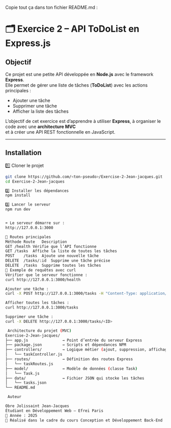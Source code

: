  Copie tout ça dans ton fichier README.md :
# 🗂️ Exercice 2 – API ToDoList en Express.js

##  Objectif
Ce projet est une petite API développée en **Node.js** avec le framework **Express**.  
Elle permet de gérer une liste de tâches (**ToDoList**) avec les actions principales :
- Ajouter une tâche  
- Supprimer une tâche  
- Afficher la liste des tâches  

L’objectif de cet exercice est d’apprendre à utiliser **Express**, à organiser le code avec une **architecture MVC**  
et à créer une API REST fonctionnelle en JavaScript.

---

##  Installation

1️⃣ Cloner le projet
```bash
git clone https://github.com/<ton-pseudo>/Exercise-2-Jean-jacques.git
cd Exercise-2-Jean-jacques

2️⃣ Installer les dépendances
npm install

3️⃣ Lancer le serveur
npm run dev


➡️ Le serveur démarre sur :
http://127.0.0.1:3000

🔗 Routes principales
Méthode	Route	Description
GET	/health	Vérifie que l’API fonctionne
GET	/tasks	Affiche la liste de toutes les tâches
POST	/tasks	Ajoute une nouvelle tâche
DELETE	/tasks/:id	Supprime une tâche précise
DELETE	/tasks	Supprime toutes les tâches
🧩 Exemple de requêtes avec curl
Vérifier que le serveur fonctionne :
curl http://127.0.0.1:3000/health

Ajouter une tâche :
curl -X POST http://127.0.0.1:3000/tasks -H "Content-Type: application/json" -d "{\"title\":\"Faire les courses\",\"notes\":\"Lait, œufs, pain\"}"

Afficher toutes les tâches :
curl http://127.0.0.1:3000/tasks

Supprimer une tâche :
curl -X DELETE http://127.0.0.1:3000/tasks/<ID>

 Architecture du projet (MVC)
Exercise-2-Jean-jacques/
├── app.js               → Point d’entrée du serveur Express
├── package.json         → Scripts et dépendances NPM
├── controllers/         → Logique métier (ajout, suppression, affichage)
│   └── taskController.js
├── routes/              → Définition des routes Express
│   └── taskRoutes.js
├── model/               → Modèle de données (classe Task)
│   └── Task.js
├── data/                → Fichier JSON qui stocke les tâches
│   └── tasks.json
└── README.md

 Auteur

Obre Jolissaint Jean-Jacques
Étudiant en Développement Web – Efrei Paris
📆 Année : 2025
💬 Réalisé dans le cadre du cours Conception et Développement Back-End